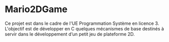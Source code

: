 # Mario2DGame

Ce projet est dans le cadre de l'UE Programmation Système en licence 3. L'objectif est de développer en C quelques mécanismes de base destinés à servir dans le développement d’un petit jeu de plateforme 2D.
